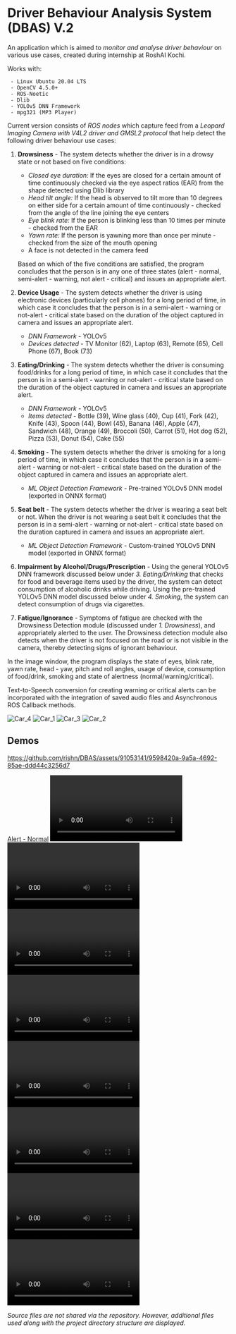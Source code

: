 ﻿# Driver Behaviour Analysis System (DBAS) V.2

An application which is aimed to *monitor and analyse driver behaviour* on various use cases, created during internship at RoshAI Kochi.

Works with:	
		
  	 - Linux Ubuntu 20.04 LTS
	 - OpenCV 4.5.0+
	 - ROS-Noetic
	 - Dlib
	 - YOLOv5 DNN Framework
  	 - mpg321 (MP3 Player)

Current version consists of *ROS nodes* which capture feed from a *Leopard Imaging Camera with V4L2 driver and GMSL2 protocol* that help detect the following driver behaviour use cases:
1. **Drowsiness** - The system detects whether the driver is in a drowsy state or not based on five conditions:
	 - *Closed eye duration:* If the eyes are closed for a certain amount of time continuously checked via the eye aspect ratios (EAR) from the shape detected using Dlib library
	 - *Head tilt angle:* If the head is observed to tilt more than 10 degrees on either side for a certain    amount of time continuously - checked from the angle of the line joining the eye centers
	 - *Eye blink rate:* If the person is blinking less than 10 times per minute - checked from the EAR
	 - *Yawn rate:* If the person is yawning more than once per minute - checked from the size of the mouth opening
	 - A face is not detected in the camera feed

	Based on which of the five conditions are satisfied, the program concludes that the person is in any one of three states (alert - normal, semi-alert - warning, not alert - critical) and issues an appropriate alert.

2. **Device Usage** - The system detects whether the driver is using electronic devices (particularly cell phones) for a long period of time, in which case it concludes that the person is in a semi-alert - warning or not-alert - critical state based on the duration of the object captured in camera and issues an appropriate alert.
	- *DNN Framework* - YOLOv5
	- *Devices detected* - TV Monitor (62), Laptop (63), Remote (65), Cell Phone (67), Book (73)
3. **Eating/Drinking** - The system detects whether the driver is consuming food/drinks for a long period of time, in which case it concludes that the person is in a semi-alert - warning or not-alert - critical state based on the duration of the object captured in camera and issues an appropriate alert.
	- *DNN Framework* - YOLOv5
	- *Items detected* - Bottle (39), Wine glass  (40), Cup (41), Fork (42), Knife (43), Spoon (44), Bowl (45), Banana (46), Apple (47), Sandwich (48), Orange (49), Broccoli (50), Carrot (51), Hot dog (52), Pizza (53), Donut (54), Cake (55)
4. **Smoking** - The system detects whether the driver is smoking for a long period of time, in which case it concludes that the person is in a semi-alert - warning or not-alert - critical state based on the duration of the object captured in camera and issues an appropriate alert.
	- *ML Object Detection Framework* - Pre-trained YOLOv5 DNN model (exported in ONNX format)
5. **Seat belt** - The system detects whether the driver is wearing a seat belt or not. When the driver is not wearing a seat belt it concludes that the person is in a semi-alert - warning or not-alert - critical state based on the duration captured in camera and issues an appropriate alert.
	- *ML Object Detection Framework* - Custom-trained YOLOv5 DNN model (exported in ONNX format)
6. **Impairment by Alcohol/Drugs/Prescription** - Using the general YOLOv5 DNN framework discussed below under *3. Eating/Drinking* that checks for food and beverage items used by the driver, the system can detect consumption of alcoholic drinks while driving.
Using the pre-trained YOLOv5 DNN model discussed below under *4. Smoking*, the system can detect consumption of drugs via cigarettes.
7. **Fatigue/Ignorance** - Symptoms of fatigue are checked with the Drowsiness Detection module (discussed under *1. Drowsiness*), and appropriately alerted to the user.
The Drowsiness detection module also detects when the driver is not focused on the road or is not visible in the camera, thereby detecting signs of ignorant behaviour.

In the image window, the program displays the state of eyes, blink rate, yawn rate, head - yaw, pitch and roll angles, usage of device, consumption of food/drink, smoking and state of alertness (normal/warning/critical).

Text-to-Speech conversion for creating warning or critical alerts can be incorporated with the integration of saved audio files and Asynchronous ROS Callback methods.

![Car_4](https://github.com/rishn/DBAS/blob/main/assets/Car_4.png)
![Car_1](https://github.com/rishn/DBAS/blob/main/assets/Car_1.png)
![Car_3](https://github.com/rishn/DBAS/blob/main/assets/Car_3.png)
![Car_2](https://github.com/rishn/DBAS/blob/main/assets/Car_2.png)

## Demos






https://github.com/rishn/DBAS/assets/91053141/9598420a-9a5a-4692-85ae-ddd44c3256d7



[Alert - Normal](https://github.com/rishn/DBAS/blob/main/assets/Alert%20-%20Normal.mp4)
![Drowsiness - Closed Eye Duration](https://github.com/rishn/DBAS/blob/main/assets/Drowsiness%20-%20Closed%20Eye%20Duration.mp4)
![Drowsiness - Low Blink Rate](https://github.com/rishn/DBAS/blob/main/assets/Drowsiness%20-%20Low%20Blink%20Rate.mp4)
![Drowsiness - High Yawn Rate](https://github.com/rishn/DBAS/blob/main/assets/Drowsiness%20-%20High%20Yawn%20Rate.mp4)
![Drowsiness - Head Tilt](https://github.com/rishn/DBAS/blob/main/assets/Drowsiness%20-%20Head%20Tilt.mp4)
![Device](https://github.com/rishn/DBAS/blob/main/assets/Device.mp4)
![Food or Beverage](https://github.com/rishn/DBAS/blob/main/assets/Food%20or%20Beverage.mp4)
![Smoking](https://github.com/rishn/DBAS/blob/main/assets/Smoking.mp4)
![No Seatbelt](https://github.com/rishn/DBAS/blob/main/assets/No%Seatbelt.mp4)

*Source files are not shared via the repository. However, additional files used along with the project directory structure are displayed.*
